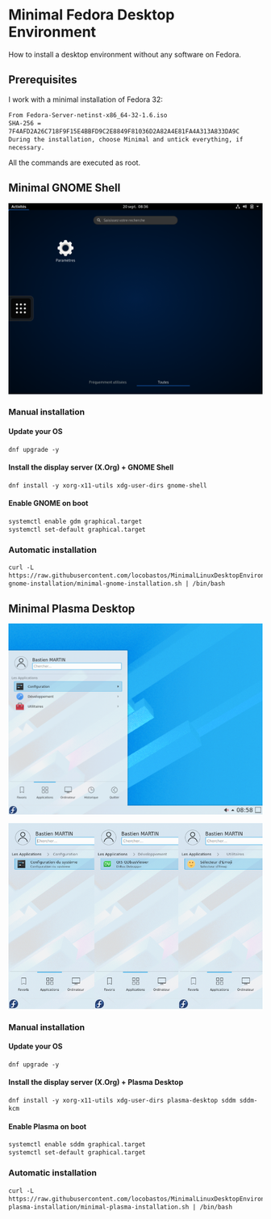 # Minimal Fedora Desktop Environment
How to install a desktop environment without any software on Fedora.

## Prerequisites
I work with a minimal installation of Fedora 32:
```
From Fedora-Server-netinst-x86_64-32-1.6.iso
SHA-256 = 7F4AFD2A26C718F9F15E4BBFD9C2E8849F81036D2A82A4E81FA4A313A833DA9C
During the installation, choose Minimal and untick everything, if necessary.
```
All the commands are executed as root.

## Minimal GNOME Shell
![List of all applications](minimal-gnome-installation/minimal-gnome-installation.png)

### Manual installation

#### Update your OS
```
dnf upgrade -y
```

#### Install the display server (X.Org) + GNOME Shell
```
dnf install -y xorg-x11-utils xdg-user-dirs gnome-shell
```

#### Enable GNOME on boot
```
systemctl enable gdm graphical.target
systemctl set-default graphical.target
```

### Automatic installation
```
curl -L https://raw.githubusercontent.com/locobastos/MinimalLinuxDesktopEnvironment/master/minimal-gnome-installation/minimal-gnome-installation.sh | /bin/bash
```

## Minimal Plasma Desktop
![Plasma Menu](minimal-plasma-installation/minimal-plasma-menu.png)

![Plasma Menu Content](minimal-plasma-installation/minimal-plasma-menu-2.png)

### Manual installation

#### Update your OS
```
dnf upgrade -y
```

#### Install the display server (X.Org) + Plasma Desktop
```
dnf install -y xorg-x11-utils xdg-user-dirs plasma-desktop sddm sddm-kcm
```

#### Enable Plasma on boot
```
systemctl enable sddm graphical.target
systemctl set-default graphical.target
```

### Automatic installation
```
curl -L https://raw.githubusercontent.com/locobastos/MinimalLinuxDesktopEnvironment/master/minimal-plasma-installation/minimal-plasma-installation.sh | /bin/bash
```